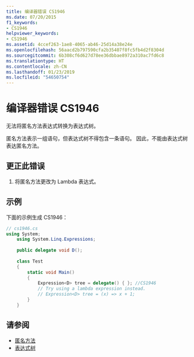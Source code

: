 ```yaml
---
title: 编译器错误 CS1946
ms.date: 07/20/2015
f1_keywords:
- CS1946
helpviewer_keywords:
- CS1946
ms.assetid: 4ccef263-1ae8-4065-ab46-25d14a38e24e
ms.openlocfilehash: 56aacd2b797590cfa2b35407f8fc5fb4d2f8304d
ms.sourcegitcommit: 6b308cf6d627d78ee36dbbae8972a310ac7fd6c8
ms.translationtype: HT
ms.contentlocale: zh-CN
ms.lasthandoff: 01/23/2019
ms.locfileid: "54650754"
---
```

# <a name="compiler-error-cs1946"></a>编译器错误 CS1946

无法将匿名方法表达式转换为表达式树。  
  
匿名方法表示一组语句，但表达式树不得包含一条语句。 因此，不能由表达式树表达匿名方法。  

## <a name="to-correct-this-error"></a>更正此错误

1. 将匿名方法更改为 Lambda 表达式。  
  
## <a name="example"></a>示例

下面的示例生成 CS1946：  

```csharp
// cs1946.cs  
using System;  
    using System.Linq.Expressions;  
  
    public delegate void D();  
  
    class Test  
    {  
        static void Main()  
        {  
            Expression<D> tree = delegate() { }; //CS1946  
            // Try using a lambda expression instead.  
            // Expression<D> tree = (x) => x + 1;  
        }  
    }  
```

## <a name="see-also"></a>请参阅

- [匿名方法](../../../csharp/programming-guide/statements-expressions-operators/anonymous-methods.md)
- [表达式树](../../programming-guide/concepts/expression-trees/index.md)
